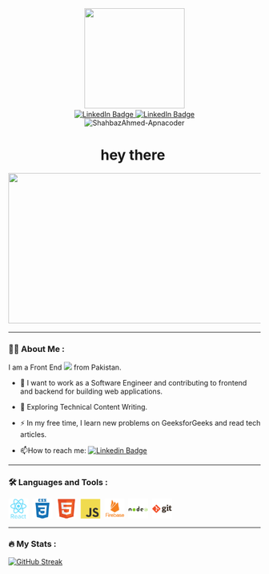 <div id="header" align="center">
  <img src="https://media.giphy.com/media/HwBlFQZFcAoUcPHZdX/giphy.gif" ="Apna Coder" width="200" height="200"/>
</div>
<div id="badges" align="center" >
  <a href="https://www.linkedin.com/in/shahbaz-ahmed-64a744266/">
    <img src="https://img.shields.io/badge/LinkedIn-blue?style=for-the-badge&logo=linkedin&logoColor=white" alt="LinkedIn Badge"/>
  </a>
  <a href="https://www.youtube.com/channel/UCTBv-SwDJTaxZ1R1MFwn_Mw">
    <img src="https://img.shields.io/badge/Youtube-red?style=for-the-badge&logo=linkedin&logoColor=white"" alt="LinkedIn Badge"/>
  </a>
</div>
<div class="Profile" align="center">
<img src="https://komarev.com/ghpvc/?username=ShahbazAhmed-Apnacoder&style=flat-square&color=blue" width="120px" alt="ShahbazAhmed-Apnacoder"/>
  <h1>
  hey there
  <img src="" width="60px"/>
</h1>
</div>
<div align="center">
  <img src="https://media.giphy.com/media/dWesBcTLavkZuG35MI/giphy.gif" width="600" height="300"/>
</div>

---

### :man_technologist: About Me :

I am a Front End <img src="https://media.giphy.com/media/WUlplcMpOCEmTGBtBW/giphy.gif" width="30"> from Pakistan.
- :telescope: I want to work as a Software Engineer and contributing to frontend and backend for building web applications.

- :seedling: Exploring Technical Content Writing.

- :zap: In my free time, I learn new problems on GeeksforGeeks and read tech articles.

- :mailbox:How to reach me: [![Linkedin Badge](https://img.shields.io/badge/-shahbazAhmed-blue?style=flat&logo=Linkedin&logoColor=white)](https://www.linkedin.com/in/shahbaz-ahmed-64a744266/)

---

### :hammer_and_wrench: Languages and Tools :
<div>
  <img src="https://github.com/devicons/devicon/blob/master/icons/react/react-original-wordmark.svg" title="React" alt="React" width="40" height="40"/>&nbsp;
  <img src="https://github.com/devicons/devicon/blob/master/icons/css3/css3-plain-wordmark.svg"  title="CSS3" alt="CSS" width="40" height="40"/>&nbsp;
  <img src="https://github.com/devicons/devicon/blob/master/icons/html5/html5-original.svg" title="HTML5" alt="HTML" width="40" height="40"/>&nbsp; 
  <img src="https://github.com/devicons/devicon/blob/master/icons/javascript/javascript-original.svg" title="JavaScript" alt="JavaScript" width="40" height="40"/>&nbsp;
  <img src="https://github.com/devicons/devicon/blob/master/icons/firebase/firebase-plain-wordmark.svg" title="Firebase" alt="Firebase" width="40" height="40"/>&nbsp;
  <img src="https://github.com/devicons/devicon/blob/master/icons/nodejs/nodejs-original-wordmark.svg" title="NodeJS" alt="NodeJS" width="40" height="40"/>&nbsp;
  <img src="https://github.com/devicons/devicon/blob/master/icons/git/git-original-wordmark.svg" title="Git" **alt="Git" width="40" height="40"/>
</div>

---

### :fire: My Stats :

[![GitHub Streak](http://github-readme-streak-stats.herokuapp.com?user=ShahbazAhmed-Apnacoder&theme=dark&background=000000)](https://git.io/streak-stats)
